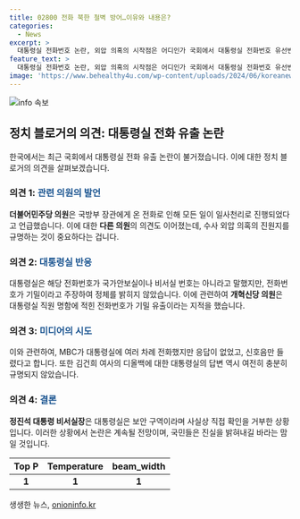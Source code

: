 ```yaml
---
title: 02800 전화 북한 철벽 방어…이유와 내용은?
categories:
  - News
excerpt: >
  대통령실 전화번호 논란, 외압 의혹의 시작점은 어디인가 국회에서 대통령실 전화번호 유선번호인 02800으로 시작하는 전화 발신자에 대한 논란이 불거졌습니다. 당시 국방부 장관에 전화를 받았지만, 대통령실은 해당 번호를 기밀로 밝히며 정체를 공개하지 않았습니다. 이에 대해 야당 의원들은 수사 외압 의혹의 진원지인 대통령 격노에 대한 확인을 촉구했습니다. 이에 대통령실은 직원들 명함에 적힌 전화번호에 대한 기밀 유출 논란에 직면했고, 외압 의혹의 시작점이 되는 전화에 대한 밝혀지지 않은 점이 여전합니다. 또한, 대통령실은 김건희 여사가 받은 디올백과 대통령실 시설에 대한 관련 요구에 거부 의사를 밝히며 논란이 확산되고 있습니다.
feature_text: >
  대통령실 전화번호 논란, 외압 의혹의 시작점은 어디인가 국회에서 대통령실 전화번호 유선번호인 02800으로 시작하는 전화 발신자에 대한 논란이 불거졌습니다. 당시 국방부 장관에 전화를 받았지만, 대통령실은 해당 번호를 기밀로 밝히며 정체를 공개하지 않았습니다. 이에 대해 야당 의원들은 수사 외압 의혹의 진원지인 대통령 격노에 대한 확인을 촉구했습니다. 이에 대통령실은 직원들 명함에 적힌 전화번호에 대한 기밀 유출 논란에 직면했고, 외압 의혹의 시작점이 되는 전화에 대한 밝혀지지 않은 점이 여전합니다. 또한, 대통령실은 김건희 여사가 받은 디올백과 대통령실 시설에 대한 관련 요구에 거부 의사를 밝히며 논란이 확산되고 있습니다.
image: 'https://www.behealthy4u.com/wp-content/uploads/2024/06/koreanews.jpg'
---
```


<p><img src="https://www.behealthy4u.com/wp-content/uploads/2024/06/koreanews.jpg" alt="info 속보" /></p>

<h2 data-ke-size="size26">정치 블로거의 의견: 대통령실 전화 유출 논란</h2>

<p data-ke-size="size16"></p>

<p>한국에서는 최근 국회에서 대통령실 전화 유출 논란이 불거졌습니다. 이에 대한 정치 블로거의 의견을 살펴보겠습니다.</p>

<p data-ke-size="size16"></p>

<h3>의견 1: <b><span style="color: #1a5490;">관련 의원의 발언</span></b></h3>

<p><b>더불어민주당 의원</b>은 국방부 장관에게 온 전화로 인해 모든 일이 일사천리로 진행되었다고 언급했습니다. 이에 대한 <b>다른 의원</b>의 의견도 이어졌는데, 수사 외압 의혹의 진원지를 규명하는 것이 중요하다는 겁니다.
<p data-ke-size="size16"></p>

<h3>의견 2: <b><span style="color: #1a5490;">대통령실 반응</span></b></h3>

<p>대통령실은 해당 전화번호가 국가안보실이나 비서실 번호는 아니라고 말했지만, 전화번호가 기밀이라고 주장하여 정체를 밝히지 않았습니다. 이에 관련하여 <b>개혁신당 의원</b>은 대통령실 직원 명함에 적힌 전화번호가 기밀 유출이라는 지적을 했습니다.
<p data-ke-size="size16"></p>

<h3>의견 3: <b><span style="color: #1a5490;">미디어의 시도</span></b></h3>

<p>이와 관련하여, MBC가 대통령실에 여러 차례 전화했지만 응답이 없었고, 신호음만 들렸다고 합니다. 또한 김건희 여사의 디올백에 대한 대통령실의 답변 역시 여전히 충분히 규명되지 않았습니다. 
<p data-ke-size="size16"></p>

<h3>의견 4: <b><span style="color: #1a5490;">결론</span></b></h3>

<p><b>정진석 대통령 비서실장</b>은 대통령실은 보안 구역이라며 사실상 직접 확인을 거부한 상황입니다. 이러한 상황에서 논란은 계속될 전망이며, 국민들은 진실을 밝혀내길 바라는 맘일 것입니다.
<p data-ke-size="size16"></p>

<table>
<thead>
<tr>
<th style="text-align: center;">Top P</th>
<th style="text-align: center;">Temperature</th>
<th style="text-align: center;">beam_width</th>
</tr>
</thead>
<tbody>
<tr>
<td style="text-align: center; height: 17px;"><b>1</b></td>
<td style="text-align: center; height: 17px;"><b>1</b></td>
<td style="text-align: center; height: 17px;"><b>1</b></td>
</tr>
</tbody>
</table>

<p data-ke-size="size16"></p>
생생한 뉴스, <a href="https://onioninfo.kr" rel="dofollow">onioninfo.kr</a>


